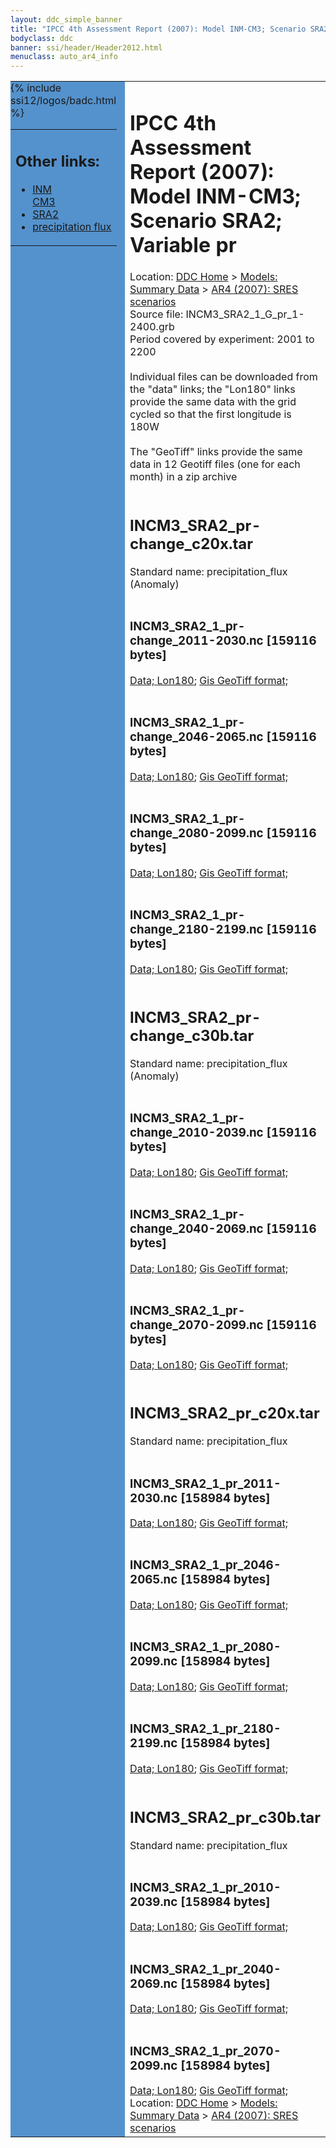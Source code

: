 ```yaml
---
layout: ddc_simple_banner
title: "IPCC 4th Assessment Report (2007): Model INM-CM3; Scenario SRA2; Variable pr"
bodyclass: ddc
banner: ssi/header/Header2012.html
menuclass: auto_ar4_info
---
```



<table width="100%" border="0" cellspacing="0" cellpadding="0" style="border-collapse: collapse;">
<tr style="margin:0;padding:0;border:0;">
<td style="margin:0;padding:0;border:0;height:1pt;width:150pt;background:#5492CD;" valign="top" >

<div id="lh-col2" class="auto_ar4_info">
<table class="menumain" bgcolor="#5492CD" cellspacing="0" width="100%" border="0">
<tr><td>
<h2> Other links:</h2>
<ul>
<li><a href="/auto/ar4/model-INM-CM3.html">INM<br/>CM3</a></li>
<li><a href="/auto/ar4/scenario-SRA2.html">SRA2</a></li>
<li><a href="/auto/ar4/var-precipitation_flux.html">precipitation flux</a></li>
</ul>
</td></tr>
{% include ssi12/logos/badc.html %}
</table>
</div>
</td>
<td><h1>IPCC 4th Assessment Report (2007): Model INM-CM3; Scenario SRA2; Variable pr</h1>

<!-- Breadcrumb1 -->
<div id="breadcrumb1" align="left">
Location: <a href="/index.html">DDC Home</a> > <a href="/sim/gcm_clim/">Models: Summary Data</a>
> <a href="/sim/gcm_clim/SRES_AR4/index.html">AR4 (2007): SRES scenarios</a>
</div>
<!-- End of Breadcrumb1 -->Source file: INCM3_SRA2_1_G_pr_1-2400.grb
<br/>
Period covered by experiment: 2001 to 2200<br/>
<br/>Individual files can be downloaded from the "data" links; the "Lon180" links provide the same data
         with the grid cycled so that the first longitude is 180W<br/>
<br/>The "GeoTiff" links provide the same data in 12 Geotiff files (one for each month)
          in a zip archive<br/>
<br/><h2>INCM3_SRA2_pr-change_c20x.tar</h2>
Standard name: precipitation_flux (Anomaly)<br>
<br/><h3>INCM3_SRA2_1_pr-change_2011-2030.nc [159116 bytes]</h3>
<a href="/cgi-bin/downl/ar4_nc/pr/INCM3_SRA2_1_pr-change_2011-2030.nc">Data; </a><a href="/cgi-bin/downl/ar4_nc/pr/INCM3_SRA2_1_pr-change_2011-2030.cyto180.nc"> Lon180</a>; <a href="/cgi-bin/downl/ar4_tif/pr/INCM3_SRA2_1_pr-change_2011-2030.zip">Gis GeoTiff format; </a><br/>
<br/><h3>INCM3_SRA2_1_pr-change_2046-2065.nc [159116 bytes]</h3>
<a href="/cgi-bin/downl/ar4_nc/pr/INCM3_SRA2_1_pr-change_2046-2065.nc">Data; </a><a href="/cgi-bin/downl/ar4_nc/pr/INCM3_SRA2_1_pr-change_2046-2065.cyto180.nc"> Lon180</a>; <a href="/cgi-bin/downl/ar4_tif/pr/INCM3_SRA2_1_pr-change_2046-2065.zip">Gis GeoTiff format; </a><br/>
<br/><h3>INCM3_SRA2_1_pr-change_2080-2099.nc [159116 bytes]</h3>
<a href="/cgi-bin/downl/ar4_nc/pr/INCM3_SRA2_1_pr-change_2080-2099.nc">Data; </a><a href="/cgi-bin/downl/ar4_nc/pr/INCM3_SRA2_1_pr-change_2080-2099.cyto180.nc"> Lon180</a>; <a href="/cgi-bin/downl/ar4_tif/pr/INCM3_SRA2_1_pr-change_2080-2099.zip">Gis GeoTiff format; </a><br/>
<br/><h3>INCM3_SRA2_1_pr-change_2180-2199.nc [159116 bytes]</h3>
<a href="/cgi-bin/downl/ar4_nc/pr/INCM3_SRA2_1_pr-change_2180-2199.nc">Data; </a><a href="/cgi-bin/downl/ar4_nc/pr/INCM3_SRA2_1_pr-change_2180-2199.cyto180.nc"> Lon180</a>; <a href="/cgi-bin/downl/ar4_tif/pr/INCM3_SRA2_1_pr-change_2180-2199.zip">Gis GeoTiff format; </a><br/>
<br/><h2>INCM3_SRA2_pr-change_c30b.tar</h2>
Standard name: precipitation_flux (Anomaly)<br>
<br/><h3>INCM3_SRA2_1_pr-change_2010-2039.nc [159116 bytes]</h3>
<a href="/cgi-bin/downl/ar4_nc/pr/INCM3_SRA2_1_pr-change_2010-2039.nc">Data; </a><a href="/cgi-bin/downl/ar4_nc/pr/INCM3_SRA2_1_pr-change_2010-2039.cyto180.nc"> Lon180</a>; <a href="/cgi-bin/downl/ar4_tif/pr/INCM3_SRA2_1_pr-change_2010-2039.zip">Gis GeoTiff format; </a><br/>
<br/><h3>INCM3_SRA2_1_pr-change_2040-2069.nc [159116 bytes]</h3>
<a href="/cgi-bin/downl/ar4_nc/pr/INCM3_SRA2_1_pr-change_2040-2069.nc">Data; </a><a href="/cgi-bin/downl/ar4_nc/pr/INCM3_SRA2_1_pr-change_2040-2069.cyto180.nc"> Lon180</a>; <a href="/cgi-bin/downl/ar4_tif/pr/INCM3_SRA2_1_pr-change_2040-2069.zip">Gis GeoTiff format; </a><br/>
<br/><h3>INCM3_SRA2_1_pr-change_2070-2099.nc [159116 bytes]</h3>
<a href="/cgi-bin/downl/ar4_nc/pr/INCM3_SRA2_1_pr-change_2070-2099.nc">Data; </a><a href="/cgi-bin/downl/ar4_nc/pr/INCM3_SRA2_1_pr-change_2070-2099.cyto180.nc"> Lon180</a>; <a href="/cgi-bin/downl/ar4_tif/pr/INCM3_SRA2_1_pr-change_2070-2099.zip">Gis GeoTiff format; </a><br/>
<br/><h2>INCM3_SRA2_pr_c20x.tar</h2>
Standard name: precipitation_flux<br>
<br/><h3>INCM3_SRA2_1_pr_2011-2030.nc [158984 bytes]</h3>
<a href="/cgi-bin/downl/ar4_nc/pr/INCM3_SRA2_1_pr_2011-2030.nc">Data; </a><a href="/cgi-bin/downl/ar4_nc/pr/INCM3_SRA2_1_pr_2011-2030.cyto180.nc"> Lon180</a>; <a href="/cgi-bin/downl/ar4_tif/pr/INCM3_SRA2_1_pr_2011-2030.zip">Gis GeoTiff format; </a><br/>
<br/><h3>INCM3_SRA2_1_pr_2046-2065.nc [158984 bytes]</h3>
<a href="/cgi-bin/downl/ar4_nc/pr/INCM3_SRA2_1_pr_2046-2065.nc">Data; </a><a href="/cgi-bin/downl/ar4_nc/pr/INCM3_SRA2_1_pr_2046-2065.cyto180.nc"> Lon180</a>; <a href="/cgi-bin/downl/ar4_tif/pr/INCM3_SRA2_1_pr_2046-2065.zip">Gis GeoTiff format; </a><br/>
<br/><h3>INCM3_SRA2_1_pr_2080-2099.nc [158984 bytes]</h3>
<a href="/cgi-bin/downl/ar4_nc/pr/INCM3_SRA2_1_pr_2080-2099.nc">Data; </a><a href="/cgi-bin/downl/ar4_nc/pr/INCM3_SRA2_1_pr_2080-2099.cyto180.nc"> Lon180</a>; <a href="/cgi-bin/downl/ar4_tif/pr/INCM3_SRA2_1_pr_2080-2099.zip">Gis GeoTiff format; </a><br/>
<br/><h3>INCM3_SRA2_1_pr_2180-2199.nc [158984 bytes]</h3>
<a href="/cgi-bin/downl/ar4_nc/pr/INCM3_SRA2_1_pr_2180-2199.nc">Data; </a><a href="/cgi-bin/downl/ar4_nc/pr/INCM3_SRA2_1_pr_2180-2199.cyto180.nc"> Lon180</a>; <a href="/cgi-bin/downl/ar4_tif/pr/INCM3_SRA2_1_pr_2180-2199.zip">Gis GeoTiff format; </a><br/>
<br/><h2>INCM3_SRA2_pr_c30b.tar</h2>
Standard name: precipitation_flux<br>
<br/><h3>INCM3_SRA2_1_pr_2010-2039.nc [158984 bytes]</h3>
<a href="/cgi-bin/downl/ar4_nc/pr/INCM3_SRA2_1_pr_2010-2039.nc">Data; </a><a href="/cgi-bin/downl/ar4_nc/pr/INCM3_SRA2_1_pr_2010-2039.cyto180.nc"> Lon180</a>; <a href="/cgi-bin/downl/ar4_tif/pr/INCM3_SRA2_1_pr_2010-2039.zip">Gis GeoTiff format; </a><br/>
<br/><h3>INCM3_SRA2_1_pr_2040-2069.nc [158984 bytes]</h3>
<a href="/cgi-bin/downl/ar4_nc/pr/INCM3_SRA2_1_pr_2040-2069.nc">Data; </a><a href="/cgi-bin/downl/ar4_nc/pr/INCM3_SRA2_1_pr_2040-2069.cyto180.nc"> Lon180</a>; <a href="/cgi-bin/downl/ar4_tif/pr/INCM3_SRA2_1_pr_2040-2069.zip">Gis GeoTiff format; </a><br/>
<br/><h3>INCM3_SRA2_1_pr_2070-2099.nc [158984 bytes]</h3>
<a href="/cgi-bin/downl/ar4_nc/pr/INCM3_SRA2_1_pr_2070-2099.nc">Data; </a><a href="/cgi-bin/downl/ar4_nc/pr/INCM3_SRA2_1_pr_2070-2099.cyto180.nc"> Lon180</a>; <a href="/cgi-bin/downl/ar4_tif/pr/INCM3_SRA2_1_pr_2070-2099.zip">Gis GeoTiff format; </a><br/>
<!-- Breadcrumb2 -->
<div id="breadcrumb2" align="left">
Location: <a href="/index.html">DDC Home</a> > <a href="/sim/gcm_clim/">Models: Summary Data</a>
> <a href="/sim/gcm_clim/SRES_AR4/index.html">AR4 (2007): SRES scenarios</a>
</div>
<!-- End of Breadcrumb2 --></td></tr></table>
